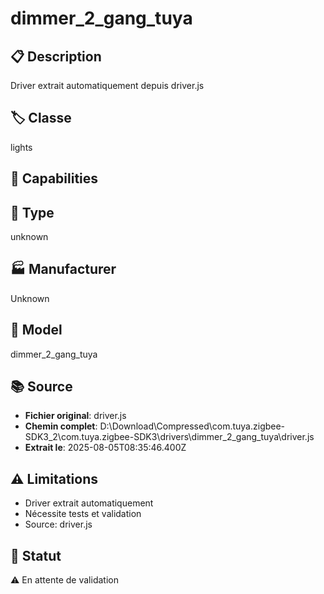 # dimmer_2_gang_tuya

## 📋 Description
Driver extrait automatiquement depuis driver.js

## 🏷️ Classe
lights

## 🔧 Capabilities


## 📡 Type
unknown

## 🏭 Manufacturer
Unknown

## 📱 Model
dimmer_2_gang_tuya

## 📚 Source
- **Fichier original**: driver.js
- **Chemin complet**: D:\Download\Compressed\com.tuya.zigbee-SDK3_2\com.tuya.zigbee-SDK3\drivers\dimmer_2_gang_tuya\driver.js
- **Extrait le**: 2025-08-05T08:35:46.400Z

## ⚠️ Limitations
- Driver extrait automatiquement
- Nécessite tests et validation
- Source: driver.js

## 🚀 Statut
⚠️ En attente de validation
